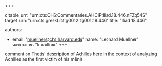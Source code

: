 +++


citable_urn: "urn:cts:CHS:Commentaries.AHCIP:Iliad.18.446.nFZq54S"
target_urn: "urn:cts:greekLit:tlg0012.tlg001:18.446"
title: "Iliad 18.446"

authors:
- email: "muellner@chs.harvard.edu"
  name: "Leonard Muellner"
  username: "lmuellner"
+++

<p>comment on Thetis’ description of Achilles here in the context of analyzing Achilles as the first victim of his mēnis</p>